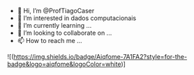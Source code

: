 - 👋 Hi, I’m @ProfTiagoCaser
- 👀 I’m interested in dados computacionais
- 🌱 I’m currently learning ...
- 💞️ I’m looking to collaborate on ...
- 📫 How to reach me ...

<!---
ProfTiagoCaser/ProfTiagoCaser is a ✨ special ✨ repository because its `README.md` (this file) appears on your GitHub profile.
You can click the Preview link to take a look at your changes.
--->
![(https://img.shields.io/badge/Aiqfome-7A1FA2?style=for-the-badge&logo=aiqfome&logoColor=white)]

